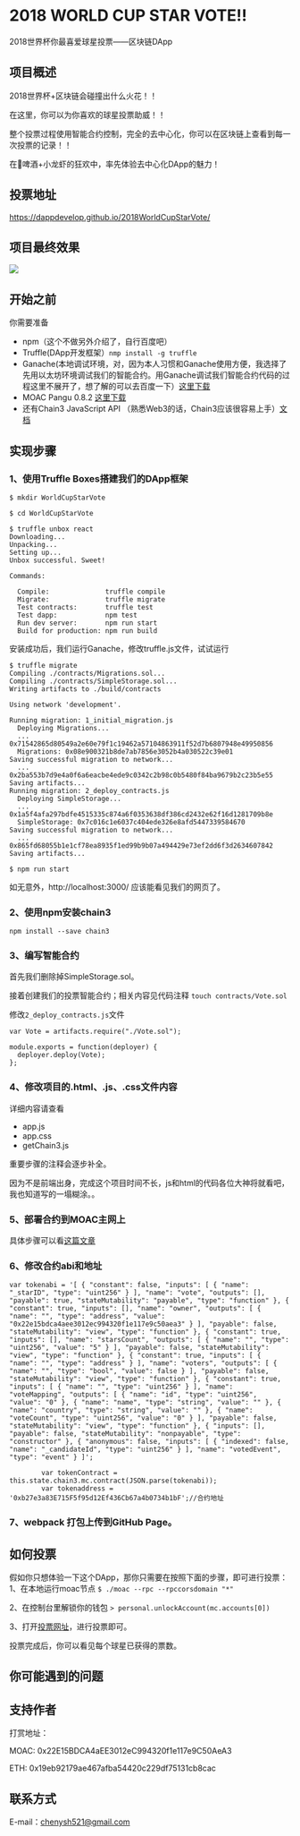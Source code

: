 # 2018 WORLD CUP STAR VOTE!!
2018世界杯你最喜爱球星投票——区块链DApp

## 项目概述
2018世界杯+区块链会碰撞出什么火花！！

在这里，你可以为你喜欢的球星投票助威！！

整个投票过程使用智能合约控制，完全的去中心化，你可以在区块链上查看到每一次投票的记录！！

在🍺啤酒+小龙虾的狂欢中，率先体验去中心化DApp的魅力！

## 投票地址
https://dappdevelop.github.io/2018WorldCupStarVote/

## 项目最终效果

![](./Snip20180708_2.png)

## 开始之前

你需要准备

* npm（这个不做另外介绍了，自行百度吧）
* Truffle(DApp开发框架）`nmp install -g truffle`
* Ganache(本地调试环境，对，因为本人习惯和Ganache使用方便，我选择了先用以太坊环境调试我们的智能合约。用Ganache调试我们智能合约代码的过程这里不展开了，想了解的可以去百度一下）[这里下载](https://truffleframework.com/ganache)
* MOAC Pangu 0.8.2 [这里下载](https://github.com/MOACChain/moac-core/releases)
* 还有Chain3 JavaScript API （熟悉Web3的话，Chain3应该很容易上手）[文档](https://github.com/MOACChain/chain3/blob/master/Chain3.md)

## 实现步骤

### 1、使用Truffle Boxes搭建我们的DApp框架

```
$ mkdir WorldCupStarVote

$ cd WorldCupStarVote

$ truffle unbox react
Downloading...
Unpacking...
Setting up...
Unbox successful. Sweet!

Commands:

  Compile:              truffle compile
  Migrate:              truffle migrate
  Test contracts:       truffle test
  Test dapp:            npm test
  Run dev server:       npm run start
  Build for production: npm run build

```

安装成功后，我们运行Ganache，修改truffle.js文件，试试运行

```
$ truffle migrate
Compiling ./contracts/Migrations.sol...
Compiling ./contracts/SimpleStorage.sol...
Writing artifacts to ./build/contracts

Using network 'development'.

Running migration: 1_initial_migration.js
  Deploying Migrations...
  ... 0x71542865d80549a2e60e79f1c19462a57104863911f52d7b6807948e49950856
  Migrations: 0x08e900321b8de7ab7856e3052b4a030522c39e01
Saving successful migration to network...
  ... 0x2ba553b7d9e4a0f6a6eacbe4ede9c0342c2b98c0b5480f84ba9679b2c23b5e55
Saving artifacts...
Running migration: 2_deploy_contracts.js
  Deploying SimpleStorage...
  ... 0x1a5f4afa297bdfe4515335c874a6f0353638df386cd2432e62f16d1281709b8e
  SimpleStorage: 0x7c016c1e6037c404ede326e8afd5447339584670
Saving successful migration to network...
  ... 0x865fd68055b1e1cf78ea8935f1ed99b9b07a494429e73ef2dd6f3d2634607842
Saving artifacts...

$ npm run start
```

如无意外，http://localhost:3000/ 应该能看见我们的网页了。

### 2、使用npm安装chain3

```
npm install --save chain3
```

### 3、编写智能合约
首先我们删除掉SimpleStorage.sol。

接着创建我们的投票智能合约；相关内容见代码注释 `touch contracts/Vote.sol`

修改`2_deploy_contracts.js`文件

```
var Vote = artifacts.require("./Vote.sol");

module.exports = function(deployer) {
  deployer.deploy(Vote);
};

```

### 4、修改项目的.html、.js、.css文件内容
详细内容请查看

* app.js
* app.css
* getChain3.js

重要步骤的注释会逐步补全。

因为不是前端出身，完成这个项目时间不长，js和html的代码各位大神将就看吧，我也知道写的一塌糊涂。。


### 5、部署合约到MOAC主网上

具体步骤可以看[这篇文章](https://mp.weixin.qq.com/s/e8LRSaEsVaLgwAJgLW4wPg)


### 6、修改合约abi和地址

```
var tokenabi = '[ { "constant": false, "inputs": [ { "name": "_starID", "type": "uint256" } ], "name": "vote", "outputs": [], "payable": true, "stateMutability": "payable", "type": "function" }, { "constant": true, "inputs": [], "name": "owner", "outputs": [ { "name": "", "type": "address", "value": "0x22e15bdca4aee3012ec994320f1e117e9c50aea3" } ], "payable": false, "stateMutability": "view", "type": "function" }, { "constant": true, "inputs": [], "name": "starsCount", "outputs": [ { "name": "", "type": "uint256", "value": "5" } ], "payable": false, "stateMutability": "view", "type": "function" }, { "constant": true, "inputs": [ { "name": "", "type": "address" } ], "name": "voters", "outputs": [ { "name": "", "type": "bool", "value": false } ], "payable": false, "stateMutability": "view", "type": "function" }, { "constant": true, "inputs": [ { "name": "", "type": "uint256" } ], "name": "voteMapping", "outputs": [ { "name": "id", "type": "uint256", "value": "0" }, { "name": "name", "type": "string", "value": "" }, { "name": "country", "type": "string", "value": "" }, { "name": "voteCount", "type": "uint256", "value": "0" } ], "payable": false, "stateMutability": "view", "type": "function" }, { "inputs": [], "payable": false, "stateMutability": "nonpayable", "type": "constructor" }, { "anonymous": false, "inputs": [ { "indexed": false, "name": "_candidateId", "type": "uint256" } ], "name": "votedEvent", "type": "event" } ]';

        var tokenContract = this.state.chain3.mc.contract(JSON.parse(tokenabi));
        var tokenaddress = '0xb27e3a83E715F5f95d12Ef436Cb67a4b0734b1bF';//合约地址
```

### 7、webpack 打包上传到GitHub Page。


## 如何投票
假如你只想体验一下这个DApp，那你只需要在按照下面的步骤，即可进行投票：
1、在本地运行moac节点 `$ ./moac --rpc --rpccorsdomain "*"`

2、在控制台里解锁你的钱包 `> personal.unlockAccount(mc.accounts[0])`

3、打开[投票网址](https://dappdevelop.github.io/2018WorldCupStarVote/)，进行投票即可。

投票完成后，你可以看见每个球星已获得的票数。

## 你可能遇到的问题

## 支持作者

打赏地址：

MOAC: 0x22E15BDCA4aEE3012eC994320f1e117e9C50AeA3

ETH: 0x19eb92179ae467afba54420c229df75131cb8cac

## 联系方式

E-mail：chenysh521@gmail.com





